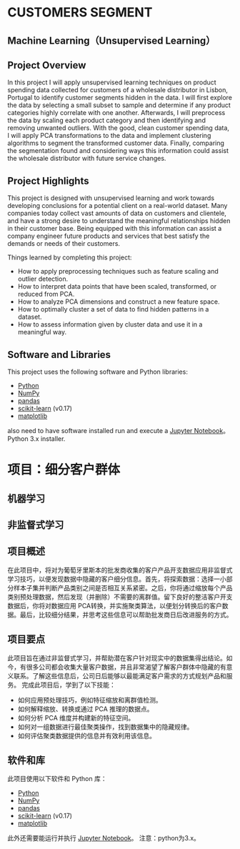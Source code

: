 
# CUSTOMERS SEGMENT
## Machine Learning（Unsupervised Learning）


## Project Overview
In this project I will apply unsupervised learning techniques on product spending data collected for customers of a wholesale distributor in Lisbon, Portugal to identify customer segments hidden in the data. I will first explore the data by selecting a small subset to sample and determine if any product categories highly correlate with one another. Afterwards, I will preprocess the data by scaling each product category and then identifying and removing unwanted outliers. With the good, clean customer spending data, I will apply PCA transformations to the data and implement clustering algorithms to segment the transformed customer data. Finally, comparing the segmentation found and considering ways this information could assist the wholesale distributor with future service changes.

## Project Highlights
This project is designed with unsupervised learning and work towards developing conclusions for a potential client on a real-world dataset. 
Many companies today collect vast amounts of data on customers and clientele, and have a strong desire to understand the meaningful relationships hidden in their customer base. Being equipped with this information can assist a company engineer future products and services that best satisfy the demands or needs of their customers.

Things learned by completing this project:

- How to apply preprocessing techniques such as feature scaling and outlier detection.
- How to interpret data points that have been scaled, transformed, or reduced from PCA.
- How to analyze PCA dimensions and construct a new feature space.
- How to optimally cluster a set of data to find hidden patterns in a dataset.
- How to assess information given by cluster data and use it in a meaningful way.


## Software and Libraries
This project uses the following software and Python libraries:
- [Python](https://www.python.org/downloads/release/python-364/)
- [NumPy](http://www.numpy.org/)
- [pandas](http://pandas.pydata.org/)
- [scikit-learn](http://scikit-learn.org/0.17/install.html) (v0.17)
- [matplotlib](http://matplotlib.org/)

also need to have software installed run and execute a [Jupyter Notebook](http://ipython.org/notebook.html)。
Python 3.x installer.





# 项目：细分客户群体
## 机器学习
## 非监督式学习

## 项目概述
在此项目中，将对为葡萄牙里斯本的批发商收集的客户产品开支数据应用非监督式学习技巧，以便发现数据中隐藏的客户细分信息。首先，将探索数据：选择一小部分样本子集并判断产品类别之间是否相互关系紧密。之后，你将通过缩放每个产品类别预处理数据，然后发现（并删除）不需要的离群值。留下良好的整洁客户开支数据后，你将对数据应用 PCA转换，并实施聚类算法，以便划分转换后的客户数据。最后，比较细分结果，并思考这些信息可以帮助批发商日后改进服务的方式。


## 项目要点
此项目旨在通过非监督式学习，并帮助潜在客户针对现实中的数据集得出结论。如今，有很多公司都会收集大量客户数据，并且非常渴望了解客户群体中隐藏的有意义联系。了解这些信息后，公司日后能够以最能满足客户需求的方式规划产品和服务。
完成此项目后，学到了以下技能：

- 如何应用预处理技巧，例如特征缩放和离群值检测。
- 如何解释缩放、转换或通过 PCA 推理的数据点。
- 如何分析 PCA 维度并构建新的特征空间。
- 如何对一组数据进行最佳聚类操作，找到数据集中的隐藏规律。
- 如何评估聚类数据提供的信息并有效利用该信息。

## 软件和库
此项目使用以下软件和 Python 库：

- [Python](https://www.python.org/downloads/release/python-364/)
- [NumPy](http://www.numpy.org/)
- [pandas](http://pandas.pydata.org/)
- [scikit-learn](http://scikit-learn.org/0.17/install.html) (v0.17)
- [matplotlib](http://matplotlib.org/)

此外还需要能运行并执行 [Jupyter Notebook](http://ipython.org/notebook.html)。
注意：python为3.x。


